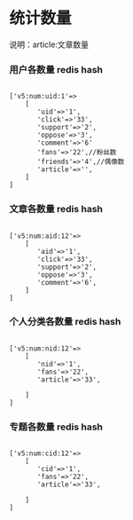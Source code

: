 # 统计数量
说明：article:文章数量

### 用户各数量 redis hash

```

['v5:num:uid:1'=>
    [
       'uid'=>'1',
       'click'=>'33',
       'support'=>'2',
       'oppose'=>'3',
       'comment'=>'6'
       'fans'=>'22',//粉丝数
       'friends'=>'4',//偶像数
       'article'=>'',
    ]
]

```

### 文章各数量 redis hash

```

['v5:num:aid:12'=>
    [
       'aid'=>'1',
       'click'=>'33',
       'support'=>'2',
       'oppose'=>'3',
       'comment'=>'6',
    ]
]

```

### 个人分类各数量 redis hash

```

['v5:num:nid:12'=>
    [
       'nid'=>'1',
       'fans'=>'22',
       'article'=>'33',
       
    ]
]

```


### 专题各数量 redis hash

```

['v5:num:cid:12'=>
    [
       'cid'=>'1',
       'fans'=>'22',
       'article'=>'33',
       
    ]
]

```